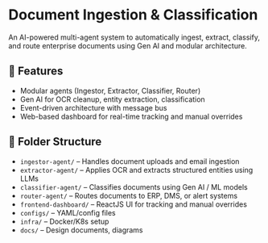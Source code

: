 # Document Ingestion & Classification

An AI-powered multi-agent system to automatically ingest, extract, classify, and route enterprise documents using Gen AI and modular architecture.

## 🧠 Features
- Modular agents (Ingestor, Extractor, Classifier, Router)
- Gen AI for OCR cleanup, entity extraction, classification
- Event-driven architecture with message bus
- Web-based dashboard for real-time tracking and manual overrides

## 📁 Folder Structure
- `ingestor-agent/` – Handles document uploads and email ingestion
- `extractor-agent/` – Applies OCR and extracts structured entities using LLMs
- `classifier-agent/` – Classifies documents using Gen AI / ML models
- `router-agent/` – Routes documents to ERP, DMS, or alert systems
- `frontend-dashboard/` – ReactJS UI for tracking and manual overrides
- `configs/` – YAML/config files
- `infra/` – Docker/K8s setup
- `docs/` – Design documents, diagrams
